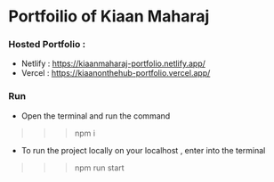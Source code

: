 # Portfoilio of Kiaan Maharaj

### Hosted Portfolio :
- Netlify : https://kiaanmaharaj-portfolio.netlify.app/  
- Vercel : https://kiaanonthehub-portfolio.vercel.app/

### Run
 - Open the terminal and run the command 
 >>> npm i 
 
 - To run the project locally on your localhost , enter into the terminal
 >>> npm run start 
